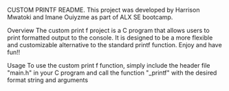 CUSTOM PRINTF README.
This project was developed by Harrison Mwatoki and Imane Ouiyzme as part of ALX SE bootcamp.

Overview
The custom print f project is a C program that allows users to print formatted output to the console. It is designed to be a more flexible and customizable alternative to the standard printf function.
Enjoy and have fun!!

Usage
To use the custom print f function, simply include the header file "main.h" in your C program and call the function "_printf" with the desired format string and arguments